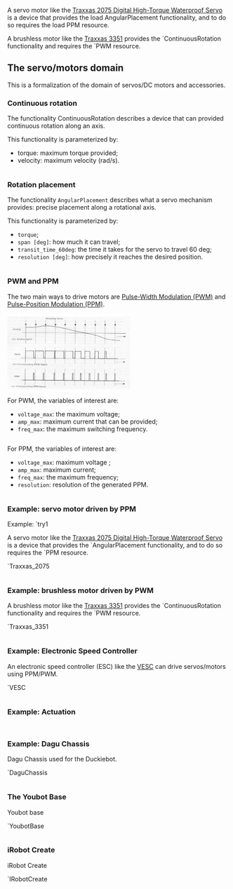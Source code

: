 A servo motor like the [Traxxas 2075 Digital High-Torque Waterproof Servo][Traxxas_2075]
is a device that provides the <mcdp-poset>load AngularPlacement</mcdp-poset> functionality,
and to do so requires the <mcdp-poset>load PPM</mcdp-poset> resource.



A brushless motor like the [Traxxas 3351][Traxxas_3351]
provides the <mcdp-poset>`ContinuousRotation</mcdp-poset> functionality
and requires the <mcdp-poset>&#96;PWM</mcdp-poset> resource.

## The servo/motors domain

This is a formalization of the domain of servos/DC motors and accessories.

### Continuous rotation

The functionality <mcdp-poset>ContinuousRotation</mcdp-poset> describes
a device that can provided continuous rotation along an axis.

This functionality is parameterized by:

* <f>torque</f>: maximum torque provided;
* <f>velocity</f>: maximum velocity (rad/s).

<pre class='mcdp_poset' id='ContinuousRotation' label='ContinuousRotation.mcdp_poset'></pre>


### Rotation placement

The functionality ``AngularPlacement`` describes what a servo mechanism provides:
precise placement along a rotational axis.

This functionality is parameterized by:

* ``torque``;
* ``span [deg]``: how much it can travel;
* ``transit_time_60deg``: the time it takes for the servo to travel 60 deg;
* ``resolution [deg]``: how precisely it reaches the desired position.


<pre class='mcdp_poset' id='AngularPlacement' label='AngularPlacement.mcdp_poset'></pre>


### PWM and PPM

The two main ways to drive motors are
[Pulse-Width Modulation (PWM)][PWM] and [Pulse-Position Modulation (PPM)][PPM].

<img src='pwm-ppm-signal-example.jpg' style='width: 20em'/>

[PPM]: https://en.wikipedia.org/wiki/Pulse-position_modulation
[PWM]: https://en.wikipedia.org/wiki/Pulse-width_modulation


For PWM, the variables of interest are:

* ``voltage_max``: the maximum voltage;
* ``amp_max``: maximum current that can be provided;
* ``freq_max``: the maximum switching frequency.

<pre class='mcdp_poset' id='PWM' label='PWM.mcdp_poset'></pre>

For PPM, the variables of interest are:

* ``voltage_max``: maximum voltage ;
* ``amp_max``: maximum current;
* ``freq_max``: the maximum frequency;
* ``resolution``: resolution of the generated PPM.

<pre class='mcdp_poset' id='PPM' label='PPM.mcdp_poset'></pre>


### Example: servo motor driven by PPM

Example: <mcdp-poset>`try1</mcdp-poset>

A servo motor like the [Traxxas 2075 Digital High-Torque Waterproof Servo][Traxxas_2075]
is a device that provides the <mcdp-poset>&#96;AngularPlacement</mcdp-poset> functionality,
and to do so requires the <mcdp-poset>&#96;PPM</mcdp-poset> resource.

[Traxxas_2075]: https://www.amazon.com/Traxxas-Digital-High-Torque-Waterproof-Servo/dp/B002PGW31G


<render class='ndp_graph_templatized_labeled'>`Traxxas_2075</render>

<pre class='mcdp' id='Traxxas_2075' label='Traxxas_2075.mcdp'></pre>

### Example: brushless motor driven by PWM


A brushless motor like the [Traxxas 3351][Traxxas_3351]
provides the <mcdp-poset>`ContinuousRotation</mcdp-poset> functionality
and requires the <mcdp-poset>&#96;PWM</mcdp-poset> resource.

[Traxxas_3351]: https://www.amazon.com/Traxxas-3351-Velineon-Brushless-Motor/dp/B000SU3VCG


<render class='ndp_graph_templatized_labeled'>`Traxxas_3351</render>

<pre class='mcdp' id='Traxxas_3351' label='Traxxas_3351.mcdp'></pre>

<!-- See also:
# http://www.ultimaterc.com/forums/showthread.php?t=115618 -->


### Example: Electronic Speed Controller

An electronic speed controller (ESC) like the [VESC][vesc]
can drive servos/motors using PPM/PWM.

[vesc]: http://vedder.se/2015/01/vesc-open-source-esc/

<render class='ndp_graph_templatized_labeled'>`VESC</render>
<pre class='mcdp' id='VESC'></pre>




### Example: Actuation

<pre class='mcdp_poset' id='Motion'></pre>

<pre class='mcdp_poset' id='Payload'></pre>


### Example: Dagu Chassis


Dagu Chassis used for the Duckiebot.

<render class='ndp_graph_templatized_labeled'>`DaguChassis</render>

<pre class='mcdp' id='DaguChassis'></pre>

### The Youbot Base

Youbot base

<render class='ndp_graph_templatized_labeled'>`YoubotBase</render>

<pre class='mcdp' id='YoubotBase'></pre>



### iRobot Create

iRobot Create

<render class='ndp_graph_templatized_labeled'>`IRobotCreate</render>

<pre class='mcdp' id='IRobotCreate'></pre>
